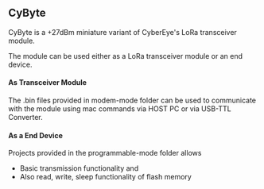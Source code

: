 ## CyByte ##

CyByte is a +27dBm miniature variant of CyberEye's LoRa transceiver module.

The module can be used either as a LoRa transceiver module or an end device.

#### As Transceiver Module ####
The .bin files provided in modem-mode folder can be used to communicate with the module using mac commands via HOST PC or via USB-TTL Converter.

#### As a End Device ####
Projects provided in the programmable-mode folder allows 
* Basic transmission functionality and 
* Also read, write, sleep functionality of flash memory